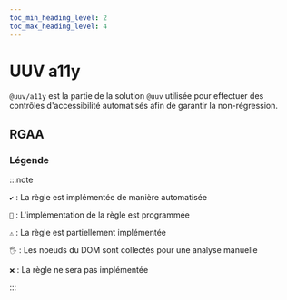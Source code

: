 ```yaml
---
toc_min_heading_level: 2
toc_max_heading_level: 4
---
```


# UUV a11y
`@uuv/a11y` est la partie de la solution `@uuv` utilisée pour effectuer des contrôles d'accessibilité automatisés afin de garantir la non-régression.

## RGAA

### Légende

:::note

`✔️` : La règle est implémentée de manière automatisée

`📆` : L'implémentation de la règle est programmée

`⚠️` : La règle est partiellement implémentée

`🖐️` : Les noeuds du DOM sont collectés pour une analyse manuelle

`❌` : La règle ne sera pas implémentée

:::